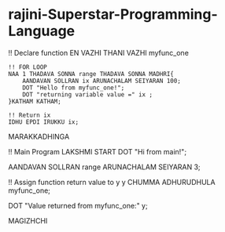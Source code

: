 # rajini-Superstar-Programming-Language

!! Declare function
EN VAZHI THANI VAZHI myfunc_one

    !! FOR LOOP
    NAA 1 THADAVA SONNA range THADAVA SONNA MADHRI{
        AANDAVAN SOLLRAN ix ARUNACHALAM SEIYARAN 100;
        DOT "Hello from myfunc_one!";
        DOT "returning variable value =" ix ;
    }KATHAM KATHAM;

    !! Return ix
    IDHU EPDI IRUKKU ix;

MARAKKADHINGA

!! Main Program
LAKSHMI START
DOT "Hi from main!";

AANDAVAN SOLLRAN range ARUNACHALAM SEIYARAN 3;

!! Assign function return value to y
y CHUMMA ADHURUDHULA myfunc_one;

DOT "Value returned from myfunc_one:" y;

MAGIZHCHI
